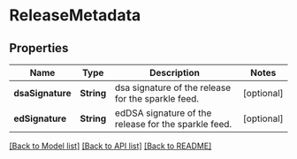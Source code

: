 # ReleaseMetadata

## Properties
Name | Type | Description | Notes
------------ | ------------- | ------------- | -------------
**dsaSignature** | **String** | dsa signature of the release for the sparkle feed. | [optional] 
**edSignature** | **String** | edDSA signature of the release for the sparkle feed. | [optional] 

[[Back to Model list]](../README.md#documentation-for-models) [[Back to API list]](../README.md#documentation-for-api-endpoints) [[Back to README]](../README.md)


